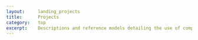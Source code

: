 ```yaml
---
layout:     landing_projects
title:      Projects
category:   top
excerpt:    Descriptions and reference models detailing the use of computational methods in landscape architectural projects.
---
```


